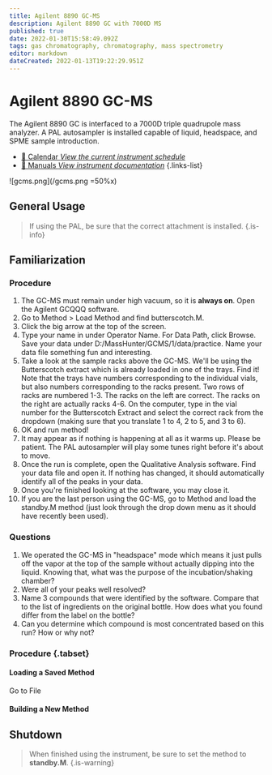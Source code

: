 ```yaml
---
title: Agilent 8890 GC-MS
description: Agilent 8890 GC with 7000D MS
published: true
date: 2022-01-30T15:58:49.092Z
tags: gas chromatography, chromatography, mass spectrometry
editor: markdown
dateCreated: 2022-01-13T19:22:29.951Z
---
```


# Agilent 8890 GC-MS
The Agilent 8890 GC is interfaced to a 7000D triple quadrupole mass analyzer. A PAL autosampler is installed capable of liquid, headspace, and SPME sample introduction.

- [:calendar: Calendar *View the current instrument schedule*](https://instrumentschedule.com/fom/viewonly?eid=2338&p=t1KelxxGan)
- [:book: Manuals *View instrument documentation*](https://huskiesbloomu.sharepoint.com/:f:/s/chem/Eo8ei4C4hEBPtwPJfns7mI0BiMMpSgB_ErzjQQ6LtRDLvw?e=fuEzIz)
{.links-list}

![gcms.png](/gcms.png =50%x)

## General Usage
> If using the PAL, be sure that the correct attachment is installed. {.is-info}

## Familiarization

### Procedure

 1. The GC-MS must remain under high vacuum, so it is **always on**. Open the Agilent GCQQQ software.
 2. Go to Method > Load Method and find butterscotch.M.
 3. Click the big arrow at the top of the screen.
 4. Type your name in under Operator Name. For Data Path, click Browse. Save your data under D:/MassHunter/GCMS/1/data/practice. Name your data file something fun and interesting.
 5. Take a look at the sample racks above the GC-MS. We'll be using the Butterscotch extract which is already loaded in one of the trays. Find it! Note that the trays have numbers corresponding to the individual vials, but also numbers corresponding to the racks present. Two rows of racks are numbered 1-3. The racks on the left are correct. The racks on the right are actually racks 4-6. On the computer, type in the vial number for the Butterscotch Extract and select the correct rack from the dropdown (making sure that you translate 1 to 4, 2 to 5, and 3 to 6).
 6. OK and run method!
 7. It may appear as if nothing is happening at all as it warms up. Please be patient. The PAL autosampler will play some tunes right before it's about to move.
 8. Once the run is complete, open the Qualitative Analysis software. Find your data file and open it. If nothing has changed, it should automatically identify all of the peaks in your data.
 9. Once you're finished looking at the software, you may close it.
10. If you are the last person using the GC-MS, go to Method and load the standby.M method (just look through the drop down menu as it should have recently been used).

### Questions

 1. We operated the GC-MS in "headspace" mode which means it just pulls off the vapor at the top of the sample without actually dipping into the liquid. Knowing that, what was the purpose of the incubation/shaking chamber?
 2. Were all of your peaks well resolved?
 3. Name 3 compounds that were identified by the software. Compare that to the list of ingredients on the original bottle. How does what you found differ from the label on the bottle?
 4. Can you determine which compound is most concentrated based on this run? How or why not?

### Procedure {.tabset}

#### Loading a Saved Method

Go to File

#### Building a New Method

## Shutdown

> When finished using the instrument, be sure to set the method to **standby.M**.
{.is-warning}
